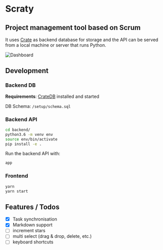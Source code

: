 # Scraty

## Project management tool based on Scrum

It uses [Crate](https://crate.io) as backend database for storage and the
API can be served from a local machine or server that runs Python.

![Dashboard](scraty.png)

## Development

### Backend DB

**Requirements**: [CrateDB](https://crate.io/docs/crate/getting-started/en/latest/install-run/index.html)
                  installed and started

DB Schema: `/setup/schema.sql`

### Backend API

```bash
cd backend/
python3.6 -m venv env
source env/bin/activate
pip install -e .
```

Run the backend API with:

```bash
app
```

### Frontend

```bash
yarn
yarn start
```

## Features / Todos

- [x] Task synchronisation
- [x] Markdown support
- [ ] increment stars
- [ ] multi select (drag & drop, delete, etc.)
- [ ] keyboard shortcuts
